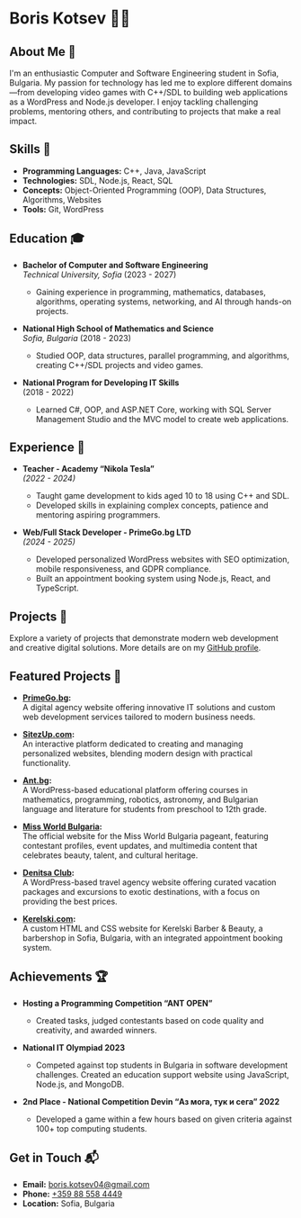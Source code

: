 # Boris Kotsev 👨‍💻

## About Me 📝

I'm an enthusiastic Computer and Software Engineering student in Sofia, Bulgaria. My passion for technology has led me to explore different domains—from developing video games with C++/SDL to building web applications as a WordPress and Node.js developer. I enjoy tackling challenging problems, mentoring others, and contributing to projects that make a real impact.

## Skills 🔧

- **Programming Languages:** C++, Java, JavaScript
- **Technologies:** SDL, Node.js, React, SQL
- **Concepts:** Object-Oriented Programming (OOP), Data Structures, Algorithms, Websites
- **Tools:** Git, WordPress

## Education 🎓

- **Bachelor of Computer and Software Engineering**  
  *Technical University, Sofia* (2023 - 2027)  
  - Gaining experience in programming, mathematics, databases, algorithms, operating systems, networking, and AI through hands-on projects.

- **National High School of Mathematics and Science**  
  *Sofia, Bulgaria* (2018 - 2023)  
  - Studied OOP, data structures, parallel programming, and algorithms, creating C++/SDL projects and video games.

- **National Program for Developing IT Skills**  
  (2018 - 2022)  
  - Learned C#, OOP, and ASP.NET Core, working with SQL Server Management Studio and the MVC model to create web applications.

## Experience 💼

- **Teacher - Academy “Nikola Tesla”**  
  *(2022 - 2024)*  
  - Taught game development to kids aged 10 to 18 using C++ and SDL.
  - Developed skills in explaining complex concepts, patience and mentoring aspiring programmers.
  
- **Web/Full Stack Developer - PrimeGo.bg LTD**  
  *(2024 - 2025)*  
  - Developed personalized WordPress websites with SEO optimization, mobile responsiveness, and GDPR compliance.
  - Built an appointment booking system using Node.js, React, and TypeScript.

## Projects 🔗

Explore a variety of projects that demonstrate modern web development and creative digital solutions. More details are on my [GitHub profile](https://github.com/BorisKotsev).

## Featured Projects 🌟

- **[PrimeGo.bg](https://primego.bg/):**  
  A digital agency website offering innovative IT solutions and custom web development services tailored to modern business needs.

- **[SitezUp.com](https://sitezup.com/):**  
  An interactive platform dedicated to creating and managing personalized websites, blending modern design with practical functionality.

- **[Ant.bg](https://ant.bg/):**  
  A WordPress-based educational platform offering courses in mathematics, programming, robotics, astronomy, and Bulgarian language and literature for students from preschool to 12th grade.

- **[Miss World Bulgaria](https://www.missworldbulgaria.org/):**  
  The official website for the Miss World Bulgaria pageant, featuring contestant profiles, event updates, and multimedia content that celebrates beauty, talent, and cultural heritage.

- **[Denitsa Club](https://denitsaclub.com/):**  
  A WordPress-based travel agency website offering curated vacation packages and excursions to exotic destinations, with a focus on providing the best prices.

- **[Kerelski.com](https://kerelski.com/):**  
  A custom HTML and CSS website for Kerelski Barber & Beauty, a barbershop in Sofia, Bulgaria, with an integrated appointment booking system.

## Achievements 🏆

- **Hosting a Programming Competition “ANT OPEN”**  
  - Created tasks, judged contestants based on code quality and creativity, and awarded winners.

- **National IT Olympiad 2023**  
  - Competed against top students in Bulgaria in software development challenges. Created an education support website using JavaScript, Node.js, and MongoDB.

- **2nd Place - National Competition Devin “Аз мога, тук и сега” 2022**  
  - Developed a game within a few hours based on given criteria against 100+ top computing students.

## Get in Touch 📬

- **Email:** [boris.kotsev04@gmail.com](mailto:boris.kotsev04@gmail.com)
- **Phone:** [+359 88 558 4449](tel:+359885584449)
- **Location:** Sofia, Bulgaria
